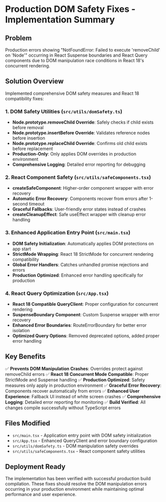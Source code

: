 # Production DOM Safety Fixes - Implementation Summary

## Problem
Production errors showing "NotFoundError: Failed to execute 'removeChild' on 'Node'" occurring in React Suspense boundaries and React Query components due to DOM manipulation race conditions in React 18's concurrent rendering.

## Solution Overview
Implemented comprehensive DOM safety measures and React 18 compatibility fixes:

### 1. DOM Safety Utilities (`src/utils/domSafety.ts`)
- **Node.prototype.removeChild Override**: Safely checks if child exists before removal
- **Node.prototype.insertBefore Override**: Validates reference nodes before insertion
- **Node.prototype.replaceChild Override**: Confirms old child exists before replacement
- **Production-Only**: Only applies DOM overrides in production environment
- **Comprehensive Logging**: Detailed error reporting for debugging

### 2. React Component Safety (`src/utils/safeComponents.tsx`)
- **createSafeComponent**: Higher-order component wrapper with error recovery
- **Automatic Error Recovery**: Components recover from errors after 1-second timeout
- **Graceful Fallbacks**: User-friendly error states instead of crashes
- **createCleanupEffect**: Safe useEffect wrapper with cleanup error handling

### 3. Enhanced Application Entry Point (`src/main.tsx`)
- **DOM Safety Initialization**: Automatically applies DOM protections on app start
- **StrictMode Wrapping**: React 18 StrictMode for concurrent rendering compatibility
- **Global Error Handlers**: Catches unhandled promise rejections and errors
- **Production Optimized**: Enhanced error handling specifically for production

### 4. React Query Optimization (`src/App.tsx`)
- **React 18 Compatible QueryClient**: Proper configuration for concurrent rendering
- **SuspenseBoundary Component**: Custom Suspense wrapper with error recovery
- **Enhanced Error Boundaries**: RouteErrorBoundary for better error isolation
- **Optimized Query Options**: Removed deprecated options, added proper error handling

## Key Benefits
✅ **Prevents DOM Manipulation Crashes**: Overrides protect against removeChild errors
✅ **React 18 Concurrent Mode Compatible**: Proper StrictMode and Suspense handling
✅ **Production Optimized**: Safety measures only apply in production environment
✅ **Graceful Error Recovery**: Components recover automatically from errors
✅ **Enhanced User Experience**: Fallback UI instead of white screen crashes
✅ **Comprehensive Logging**: Detailed error reporting for monitoring
✅ **Build Verified**: All changes compile successfully without TypeScript errors

## Files Modified
- `src/main.tsx` - Application entry point with DOM safety initialization
- `src/App.tsx` - Enhanced QueryClient and error boundary configuration
- `src/utils/domSafety.ts` - DOM manipulation safety overrides
- `src/utils/safeComponents.tsx` - React component safety utilities

## Deployment Ready
The implementation has been verified with successful production build compilation. These fixes should resolve the DOM manipulation errors occurring in your production environment while maintaining optimal performance and user experience.